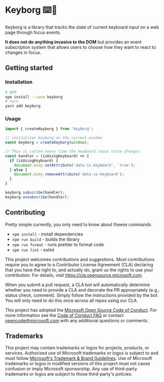 # Keyborg ⌨️🤖

Keyborg is a library that tracks the state of current keyboard input on a web page through focus events.

**It does not do anything invasive to the DOM** but provides an event subscription system that allows users to choose how they want to react to changes in focus.

## Getting started

### Installation

```bash
# NPM
npm install --save keyborg
# Yarn
yarn add keyborg
```

### Usage

```js
import { createKeyborg } from 'keyborg';

// initializes keyborg on the current window
const keyborg = createKeyborg(window);

// This is called every time the keyboard input state changes
const handler = (isUsingKeyboard) => {
  if (isUsingKeyboard) {
    document.body.setAttribute('data-is-keyboard', 'true');
  } else {
    document.body.removeAttribute('data-is-keyboard');
  }
}

keyborg.subscribe(handler);
keyborg.unsubscribe(handler);
```

## Contributing

Pretty simple currently, you only need to know about theese commands

* `npm install` - install dependencies
* `npm run build` - builds the library
* `npm run format` - runs prettier to format code
* `npm run lint` - eslint

This project welcomes contributions and suggestions. Most contributions require you to agree to a
Contributor License Agreement (CLA) declaring that you have the right to, and actually do, grant us
the rights to use your contribution. For details, visit https://cla.opensource.microsoft.com.

When you submit a pull request, a CLA bot will automatically determine whether you need to provide
a CLA and decorate the PR appropriately (e.g., status check, comment). Simply follow the instructions
provided by the bot. You will only need to do this once across all repos using our CLA.

This project has adopted the [Microsoft Open Source Code of Conduct](https://opensource.microsoft.com/codeofconduct/).
For more information see the [Code of Conduct FAQ](https://opensource.microsoft.com/codeofconduct/faq/) or
contact [opencode@microsoft.com](mailto:opencode@microsoft.com) with any additional questions or comments.

## Trademarks

This project may contain trademarks or logos for projects, products, or services. Authorized use of Microsoft
trademarks or logos is subject to and must follow
[Microsoft's Trademark & Brand Guidelines](https://www.microsoft.com/en-us/legal/intellectualproperty/trademarks/usage/general).
Use of Microsoft trademarks or logos in modified versions of this project must not cause confusion or imply Microsoft sponsorship.
Any use of third-party trademarks or logos are subject to those third-party's policies.
